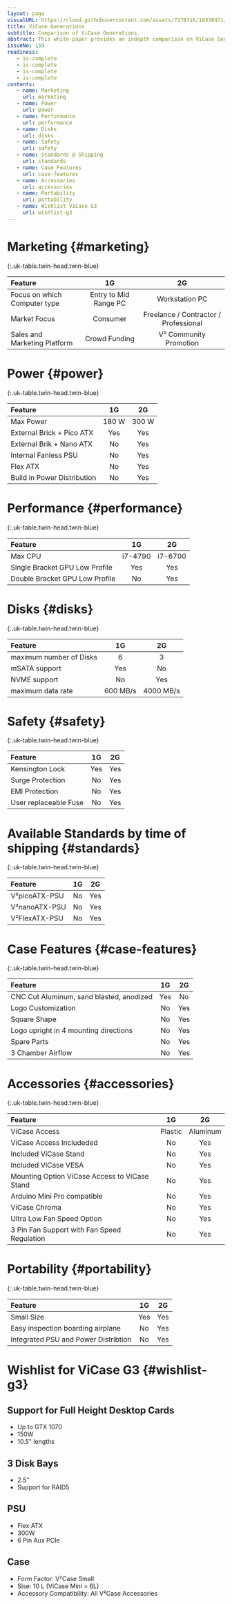 ```yaml
---
layout: page
visualURL: https://cloud.githubusercontent.com/assets/7278716/16330471/06aeec16-3a1c-11e6-93f4-9fe13d719095.jpg
title: ViCase Generations
subtitle: Comparison of ViCase Generations.
abstract: This white paper provides an indepth comparison on ViCase Generations. In the end it starts a wishlist and discussion on new features for future ViCase generations.
issueNo: 159
readiness:
   - is-complete
   - is-complete
   - is-complete
   - is-complete
contents:
   - name: Marketing
     url: marketing
   - name: Power
     url: power
   - name: Performance
     url: performance
   - name: Disks
     url: disks
   - name: Safety
     url: safety
   - name: Standards @ Shipping
     url: standards
   - name: Case Features
     url: case-features
   - name: Accessories
     url: accessories
   - name: Portability
     url: portability
   - name: Wishlist ViCase G3
     url: wishlist-g3
---
```





# Marketing {#marketing}

{:.uk-table.twin-head.twin-blue}

| Feature | 1G | 2G |
|:--------|:---:|:----:|
| Focus on which Computer type | Entry to Mid Range PC | Workstation PC |
| Market Focus | Consumer | Freelance / Contractor / Professional |
| Sales and Marketing Platform | Crowd Funding | V² Community Promotion |


# Power {#power}

{:.uk-table.twin-head.twin-blue}

| Feature | 1G | 2G |
|:--------|:---:|:----:|
| Max Power | 180 W | 300 W |
| External Brick + Pico ATX | Yes | Yes |
| External Brik + Nano ATX | No | Yes |
| Internal Fanless PSU | No | Yes |
| Flex ATX | No | Yes |
| Build in Power Distribution | No | Yes |


# Performance {#performance}

{:.uk-table.twin-head.twin-blue}

| Feature | 1G | 2G |
|:--------|:---:|:----:|
| Max CPU | i7-4790 | i7-6700 |
| Single Bracket GPU Low Profile | Yes | Yes |
| Double Bracket GPU Low Profile | No | Yes |


# Disks {#disks}

{:.uk-table.twin-head.twin-blue}

| Feature | 1G | 2G |
|:--------|:---:|:----:|
| maximum number of Disks | 6 | 3 |
| mSATA support | Yes | No |
| NVME support | No | Yes |
| maximum data rate | 600 MB/s | 4000 MB/s |


# Safety {#safety}

{:.uk-table.twin-head.twin-blue}

| Feature | 1G | 2G |
|:--------|:---:|:----:|
| Kensington Lock | Yes | Yes |
| Surge Protection | No | Yes |
| EMI Protection | No | Yes |
| User replaceable Fuse | No | Yes |


# Available Standards by time of shipping {#standards}

{:.uk-table.twin-head.twin-blue}

| Feature | 1G | 2G |
|:--------|:---:|:----:|
|V²picoATX-PSU | No | Yes |
|V²nanoATX-PSU | No | Yes |
|V²FlexATX-PSU | No | Yes |

 
# Case Features {#case-features}

{:.uk-table.twin-head.twin-blue}

| Feature | 1G | 2G |
|:--------|:---:|:----:|
| CNC Cut Aluminum, sand blasted, anodized | Yes | No |
| Logo Customization | No | Yes |
| Square Shape | No | Yes |
| Logo upright in 4 mounting directions | No | Yes |
| Spare Parts | No | Yes |
| 3 Chamber Airflow | No | Yes |


# Accessories {#accessories}

{:.uk-table.twin-head.twin-blue}

| Feature | 1G | 2G |
|:--------|:---:|:----:|
| ViCase Access | Plastic | Aluminum |
| ViCase Access Includeded | No | Yes |
| Included ViCase Stand | No | Yes |
| Included ViCase VESA | No | Yes |
| Mounting Option ViCase Access to ViCase Stand | No | Yes |
| Arduino Mini Pro compatible | No | Yes |
| ViCase Chroma | No | Yes | 
| Ultra Low Fan Speed Option | No | Yes |
| 3 Pin Fan Support with Fan Speed Regulation | No | Yes |


# Portability {#portability}

{:.uk-table.twin-head.twin-blue}

| Feature | 1G | 2G |
|:--------|:---:|:----:|
| Small Size | Yes | Yes |
| Easy inspection boarding airplane | No | Yes |
| Integrated PSU and Power Distribtion | No | Yes |



# Wishlist for ViCase G3 {#wishlist-g3}

## Support for Full Height Desktop Cards

- Up to GTX 1070
- 150W
- 10.5" lengths

## 3 Disk Bays

- 2.5"
- Support for RAID5

## PSU

- Flex ATX
- 300W
- 6 Pin Aux PCIe

## Case

- Form Factor: V²Case Small
- Sise: 10 L (ViCase Mini = 6L)
- Accessory Compatibility: All V²Case Accessories
